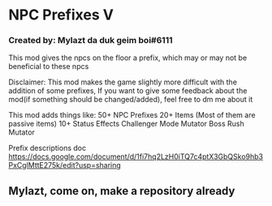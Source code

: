 # NPC Prefixes V #
### Created by: Mylazt da duk geim boi#6111 ###

This mod gives the npcs on the floor a prefix, which may or may not be beneficial to these npcs

Disclaimer: This mod makes the game slightly more difficult with the addition of some prefixes,
If you want to give some feedback about the mod(if something should be changed/added), feel free to dm me about it

This mod adds things like:
50+ NPC Prefixes
20+ Items (Most of them are passive items)
10+ Status Effects
Challenger Mode Mutator
Boss Rush Mutator

Prefix descriptions doc
https://docs.google.com/document/d/1fi7hq2LzH0iTQ7c4ptX3GbQSko9hb3PxCglMttE275k/edit?usp=sharing

## Mylazt, come on, make a repository already ##

